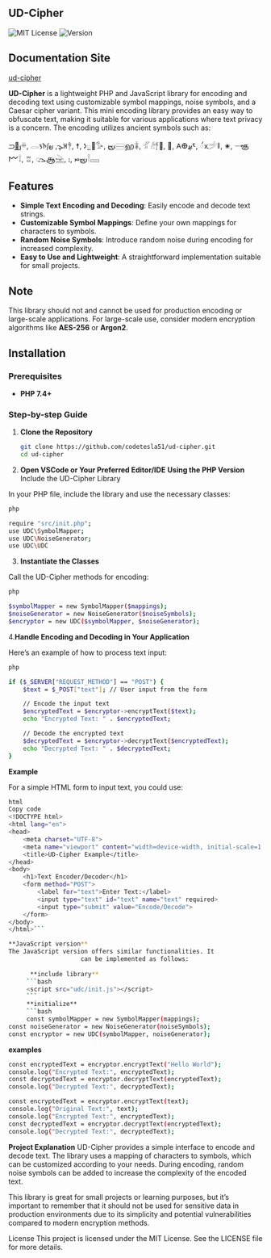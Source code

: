 ## UD-Cipher
![MIT License](https://img.shields.io/badge/License-MIT-green.svg)
![Version](https://img.shields.io/badge/version-1.0.0-blue.svg)
<br>
## Documentation Site
[ud-cipher](https://ud-cipher.vercel.app/)

**UD-Cipher** is a lightweight PHP and JavaScript library for encoding and decoding text using customizable symbol mappings, noise symbols, and a Caesar cipher variant. This mini encoding library provides an easy way to obfuscate text, making it suitable for various applications where text privacy is a concern. The encoding utilizes ancient symbols such as:

𐭁𑉅𐬠𓏉, 𓂋𑅕𑀜𐬋, 𐬞𐬰𑀅𓋎, ☨, 𑀤𑌼𑍑𓅜, 𐬴𓈃𑌭𓇈, 𓁄𓀲𓋆𑁼, ⚰, 𐌀𐌈𐬅𑁮, 𑄧𑀌𓌵𑁈, ✬, 𓌔𑌞𐌌𓍏, ♖, 𑀼𐬊𑌆𓉎, ⨟, 𐬴𐬙𓍋𓈚
## Features
- **Simple Text Encoding and Decoding**: Easily encode and decode text strings.
- **Customizable Symbol Mappings**: Define your own mappings for characters to symbols.
- **Random Noise Symbols**: Introduce random noise during encoding for increased complexity.
- **Easy to Use and Lightweight**: A straightforward implementation suitable for small projects.

## Note
This library should not and cannot be used for production encoding or large-scale applications. For large-scale use, consider modern encryption algorithms like **AES-256** or **Argon2**.

## Installation

### Prerequisites
- **PHP 7.4+**

### Step-by-step Guide

1. **Clone the Repository**

   ```bash
   git clone https://github.com/codetesla51/ud-cipher.git
   cd ud-cipher
   ```
   
2. **Open VSCode or Your Preferred Editor/IDE**
**Using the PHP Version**
Include the UD-Cipher Library

In your PHP file, include the library and use the necessary classes:
```bash
php

require "src/init.php";
use UDC\SymbolMapper;
use UDC\NoiseGenerator;
use UDC\UDC
```
3. **Instantiate the Classes**

Call the UD-Cipher methods for encoding:
```bash
php

$symbolMapper = new SymbolMapper($mappings);
$noiseGenerator = new NoiseGenerator($noiseSymbols);
$encryptor = new UDC($symbolMapper, $noiseGenerator);
```
4.**Handle Encoding and Decoding in Your Application**

Here’s an example of how to process text input:
```bash
php

if ($_SERVER["REQUEST_METHOD"] == "POST") {
    $text = $_POST["text"]; // User input from the form

    // Encode the input text
    $encryptedText = $encryptor->encryptText($text);
    echo "Encrypted Text: " . $encryptedText;

    // Decode the encrypted text
    $decryptedText = $encryptor->decryptText($encryptedText);
    echo "Decrypted Text: " . $decryptedText;
}
```
 **Example**

For a simple HTML form to input text, you could use:
```bash
html
Copy code
<!DOCTYPE html>
<html lang="en">
<head>
    <meta charset="UTF-8">
    <meta name="viewport" content="width=device-width, initial-scale=1.0">
    <title>UD-Cipher Example</title>
</head>
<body>
    <h1>Text Encoder/Decoder</h1>
    <form method="POST">
        <label for="text">Enter Text:</label>
        <input type="text" id="text" name="text" required>
        <input type="submit" value="Encode/Decode">
    </form>
</body>
</html>```

**JavaScript version**
The JavaScript version offers similar functionalities. It
                    can be implemented as follows:
                    
      **include library**
     ```bash
     <script src="udc/init.js"></script>
     ```
     **initialize**
     ```bash
     const symbolMapper = new SymbolMapper(mappings);
const noiseGenerator = new NoiseGenerator(noiseSymbols);
const encryptor = new UDC(symbolMapper, noiseGenerator);
```
**examples**
```bash
const encryptedText = encryptor.encryptText("Hello World");
console.log("Encrypted Text:", encryptedText);
const decryptedText = encryptor.decryptText(encryptedText);
console.log("Decrypted Text:", decryptedText);
```
```bash
const encryptedText = encryptor.encryptText(text);
console.log("Original Text:", text);
console.log("Encrypted Text:", encryptedText);
const decryptedText = encryptor.decryptText(encryptedText);
console.log("Decrypted Text:", decryptedText);
```
**Project Explanation**
UD-Cipher provides a simple interface to encode and decode text. The library uses a mapping of characters to symbols, which can be customized according to your needs. During encoding, random noise symbols can be added to increase the complexity of the encoded text.

This library is great for small projects or learning purposes, but it’s important to remember that it should not be used for sensitive data in production environments due to its simplicity and potential vulnerabilities compared to modern encryption methods.

License
This project is licensed under the MIT License. See the LICENSE file for more
details.
